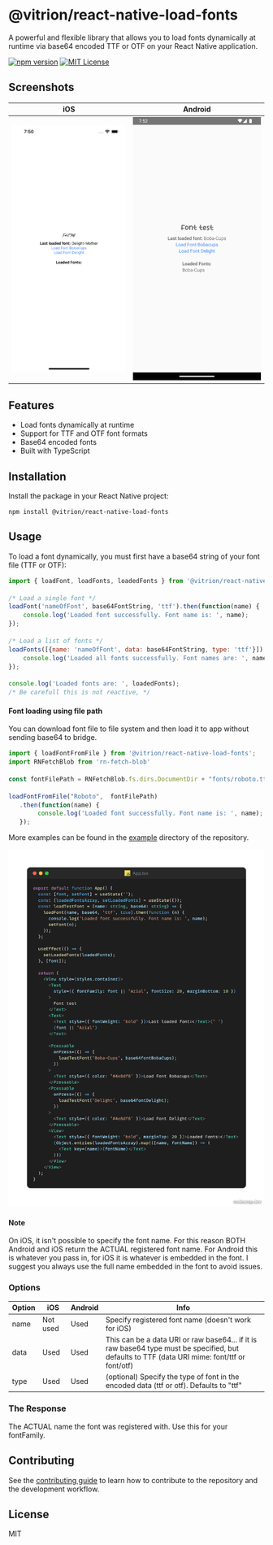 # @vitrion/react-native-load-fonts

A powerful and flexible library that allows you to load fonts dynamically at runtime via base64 encoded TTF or OTF on your React Native application.

[![npm version](https://img.shields.io/npm/v/\@vitrion/react-native-load-fonts.svg)](https://www.npmjs.com/package/\@vitrion/react-native-load-fonts)
[![MIT License](https://img.shields.io/npm/l/\@vitrion/react-native-load-fonts.svg?style=flat)](https://npmjs.org/package/\@vitrion/react-native-load-fonts)

## Screenshots

|             iOS              |                         Android                          |
|:----------------------------:|:--------------------------------------------------------:|
| ![iOS Screenshot](screenshots/ios.png) | ![Android Screenshot](./screenshots/android.png) |

## Features

- Load fonts dynamically at runtime
- Support for TTF and OTF font formats
- Base64 encoded fonts
- Built with TypeScript

## Installation

Install the package in your React Native project:

```
npm install @vitrion/react-native-load-fonts
```

## Usage
To load a font dynamically, you must first have a base64 string of your font file (TTF or OTF):
```javascript
import { loadFont, loadFonts, loadedFonts } from '@vitrion/react-native-load-fonts';

/* Load a single font */
loadFont('nameOfFont', base64FontString, 'ttf').then(function(name) {
	console.log('Loaded font successfully. Font name is: ', name);
});

/* Load a list of fonts */
loadFonts([{name: 'nameOfFont', data: base64FontString, type: 'ttf'}]).then(function(names) {
	console.log('Loaded all fonts successfully. Font names are: ', names);
});

console.log('Loaded fonts are: ', loadedFonts);
/* Be carefull this is not reactive, */

```

#### Font loading using file path
You can download font file to file system and then load it to app without sending base64 to bridge.

```javascript
import { loadFontFromFile } from '@vitrion/react-native-load-fonts';
import RNFetchBlob from 'rn-fetch-blob'

const fontFilePath = RNFetchBlob.fs.dirs.DocumentDir + "fonts/roboto.ttf";

loadFontFromFile("Roboto",  fontFilePath)
   .then(function(name) {
   	    console.log('Loaded font successfully. Font name is: ', name);
   });

```

More examples can be found in the [example](https://github.com/vitrionbv/react-native-load-fonts/tree/main/example) directory of the repository.

![iOS Screenshot](screenshots/code.png)


#### Note

On iOS, it isn't possible to specify the font name. For this reason BOTH Android and iOS return the ACTUAL registered font name. For Android this is whatever you pass in, for iOS it is whatever is embedded in the font. I suggest you always use the full name embedded in the font to avoid issues.

### Options

| Option | iOS      | Android | Info                                                                                                                                          |
|--------|----------|---------|-----------------------------------------------------------------------------------------------------------------------------------------------|
| name   | Not used | Used    | Specify registered font name (doesn't work for iOS)                                                                                           |
| data   | Used     | Used    | This can be a data URI or raw base64... if it is raw base64 type must be specified, but defaults to TTF (data URI mime: font/ttf or font/otf) |
| type   | Used     | Used    | (optional) Specify the type of font in the encoded data (ttf or otf). Defaults to "ttf"                                                       |

### The Response

The ACTUAL name the font was registered with. Use this for your fontFamily.

## Contributing

See the [contributing guide](https://github.com/vitrionbv/react-native-load-fonts/blob/main/CONTRIBUTING.md) to learn how to contribute to the repository and the development workflow.

## License

MIT
